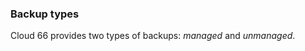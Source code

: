 <!-- usedin: [ _legacy_docker/Databases] - post: -->


### Backup types

Cloud 66 provides two types of backups: _managed_ and _unmanaged_.

